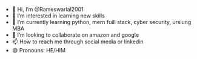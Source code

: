 - 👋 Hi, I’m @Rameswarlal2001
- 👀 I’m interested in learning new skills
- 🌱 I’m currently learning python, mern fuill stack, cyber security, ursiung MBA
- 💞️ I’m looking to collaborate on amazon and google
- 📫 How to reach me through social media or linkedin
- 😄 Pronouns: HE/HIM
  

<!---
Rameswarlal2001/Rameswarlal2001 is a ✨ special ✨ repository because its `README.md` (this file) appears on your GitHub profile.
You can click the Preview link to take a look at your changes.
--->
